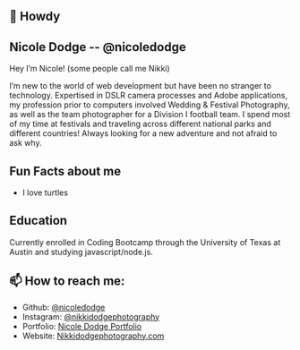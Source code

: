 ## 👋 Howdy

## Nicole Dodge -- @nicoledodge  
Hey I’m Nicole! (some people call me Nikki) 
  
I’m new to the world of web development but have been no stranger to technology. Expertised in DSLR camera processes and Adobe applications, my profession prior to computers involved Wedding & Festival Photography, as well as the team photographer for a Division I football team. I spend most of my time at festivals and traveling across different national parks and different countries! Always looking for a new adventure and not afraid to ask why.

## Fun Facts about me 
* I love turtles

## Education 
Currently enrolled in Coding Bootcamp through the University of Texas at Austin and studying javascript/node.js. 

## 📫 How to reach me: 
* Github: [@nicoledodge](https://github.com/nicoledodge)  
* Instagram: [@nikkidodgephotography](https://www.instagram.com/nikkidodgephotography/)
* Portfolio: [Nicole Dodge Portfolio](https://nicoledodge.github.io/Portfolio-Page/)
* Website: [Nikkidodgephotography.com](https://nikkidodgephotography.com/)

<!---
nicoledodge/nicoledodge is a ✨ special ✨ repository because its `README.md` (this file) appears on your GitHub profile.
You can click the Preview link to take a look at your changes.
--->
